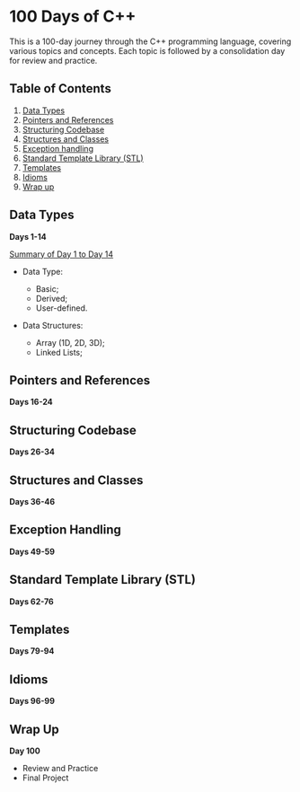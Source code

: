 # 100 Days of C++

This is a 100-day journey through the C++ programming language, covering various topics and concepts. Each topic is followed by a consolidation day for review and practice.

## Table of Contents

1. [Data Types](#data-types)
2. [Pointers and References](#pointers-and-references)
3. [Structuring Codebase](#structuring-codebase)
4. [Structures and Classes](#structures-and-classes)
5. [Exception handling](#exception-handling)
6. [Standard Template Library (STL)](#standard-template-library-stl)
7. [Templates](#templates)
8. [Idioms](#idioms)
9. [Wrap up](#wrap-up)

## Data Types

**Days 1-14**

[Summary of Day 1 to Day 14](SUMMARY_1-14.md)

- Data Type:
  - Basic;
  - Derived;
  - User-defined.
    
- Data Structures:
  - Array (1D, 2D, 3D);
  - Linked Lists;

## Pointers and References

**Days 16-24**

## Structuring Codebase

**Days 26-34**

## Structures and Classes

**Days 36-46**

## Exception Handling

**Days 49-59**

## Standard Template Library (STL)

**Days 62-76**

## Templates

**Days 79-94**

## Idioms

**Days 96-99**

## Wrap Up

**Day 100**

- Review and Practice
- Final Project
